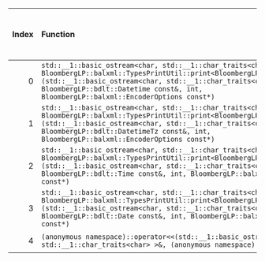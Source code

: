 |   Index | Function                                                                                                                                                                                                                                                                                      |   Difference in number of lines |   Function size difference in bytes | Disassembly                                                             |   Number of lines in `assume` build |   Number of bytes in `assume` build |   Number of lines in `none` build |   Number of bytes in `none` build |
|--------:|:----------------------------------------------------------------------------------------------------------------------------------------------------------------------------------------------------------------------------------------------------------------------------------------------|--------------------------------:|------------------------------------:|:------------------------------------------------------------------------|------------------------------------:|------------------------------------:|----------------------------------:|----------------------------------:|
|       0 | `std::__1::basic_ostream<char, std::__1::char_traits<char> >& BloombergLP::balxml::TypesPrintUtil::print<BloombergLP::bdlt::Datetime>(std::__1::basic_ostream<char, std::__1::char_traits<char> >&, BloombergLP::bdlt::Datetime const&, int, BloombergLP::balxml::EncoderOptions const*)`     |                              -1 |                                  16 | [Assumed](0.assume.s.txt), [Ignored](0.none.s.txt), [Diff](0.diff.html) |                                 224 |                             4342192 |                               208 |                           4342304 |
|       1 | `std::__1::basic_ostream<char, std::__1::char_traits<char> >& BloombergLP::balxml::TypesPrintUtil::print<BloombergLP::bdlt::DatetimeTz>(std::__1::basic_ostream<char, std::__1::char_traits<char> >&, BloombergLP::bdlt::DatetimeTz const&, int, BloombergLP::balxml::EncoderOptions const*)` |                              -1 |                                  16 | [Assumed](1.assume.s.txt), [Ignored](1.none.s.txt), [Diff](1.diff.html) |                                 224 |                             4342416 |                               208 |                           4342512 |
|       2 | `std::__1::basic_ostream<char, std::__1::char_traits<char> >& BloombergLP::balxml::TypesPrintUtil::print<BloombergLP::bdlt::Time>(std::__1::basic_ostream<char, std::__1::char_traits<char> >&, BloombergLP::bdlt::Time const&, int, BloombergLP::balxml::EncoderOptions const*)`             |                              -1 |                                  16 | [Assumed](2.assume.s.txt), [Ignored](2.none.s.txt), [Diff](2.diff.html) |                                 224 |                             4342848 |                               208 |                           4342928 |
|       3 | `std::__1::basic_ostream<char, std::__1::char_traits<char> >& BloombergLP::balxml::TypesPrintUtil::print<BloombergLP::bdlt::Date>(std::__1::basic_ostream<char, std::__1::char_traits<char> >&, BloombergLP::bdlt::Date const&, int, BloombergLP::balxml::EncoderOptions const*)`             |                              -2 |                                   0 | [Assumed](3.assume.s.txt), [Ignored](3.none.s.txt), [Diff](3.diff.html) |                                 208 |                             4342640 |                               208 |                           4342720 |
|       4 | `(anonymous namespace)::operator<<(std::__1::basic_ostream<char, std::__1::char_traits<char> >&, (anonymous namespace)::ScalarData const&)`                                                                                                                                                   |                              -3 |                                 -16 | [Assumed](4.assume.s.txt), [Ignored](4.none.s.txt), [Diff](4.diff.html) |                                 240 |                             4318160 |                               256 |                           4318240 |